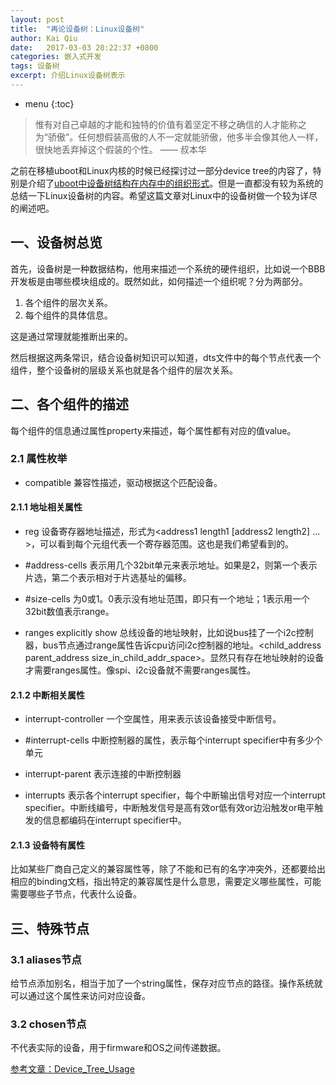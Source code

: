 ```yaml
---
layout: post
title:  "再论设备树：Linux设备树"
author: Kai Qiu
date:   2017-03-03 20:22:37 +0800
categories: 嵌入式开发
tags: 设备树
excerpt: 介绍Linux设备树表示
---
```


* menu
{:toc}

> 惟有对自己卓越的才能和独特的价值有着坚定不移之确信的人才能称之为“骄傲”。任何想假装高傲的人不一定就能骄傲，他多半会像其他人一样，很快地丢弃掉这个假装的个性。 —— 叔本华

之前在移植uboot和Linux内核的时候已经探讨过一部分device tree的内容了，特别是介绍了[uboot中设备树结构在内存中的组织形式](/2016/12/28/uboot设备树-解析过程)。但是一直都没有较为系统的总结一下Linux设备树的内容。希望这篇文章对Linux中的设备树做一个较为详尽的阐述吧。

## 一、设备树总览

首先，设备树是一种数据结构，他用来描述一个系统的硬件组织，比如说一个BBB开发板是由哪些模块组成的。既然如此，如何描述一个组织呢？分为两部分。

1. 各个组件的层次关系。
2. 每个组件的具体信息。

这是通过常理就能推断出来的。

然后根据这两条常识，结合设备树知识可以知道，dts文件中的每个节点代表一个组件，整个设备树的层级关系也就是各个组件的层次关系。

## 二、各个组件的描述

每个组件的信息通过属性property来描述，每个属性都有对应的值value。

### 2.1 属性枚举

- compatible
  兼容性描述，驱动根据这个匹配设备。

#### 2.1.1 地址相关属性

- reg
  设备寄存器地址描述，形式为<address1 length1 [address2 length2] ... >，可以看到每个元组代表一个寄存器范围。这也是我们希望看到的。
  
- #address-cells
  表示用几个32bit单元来表示地址。如果是2，则第一个表示片选，第二个表示相对于片选基址的偏移。

- #size-cells
  为0或1。0表示没有地址范围，即只有一个地址；1表示用一个32bit数值表示range。

- ranges
  explicitly show 总线设备的地址映射，比如说bus挂了一个i2c控制器，bus节点通过range属性告诉cpu访问i2c控制器的地址。<child\_address parent\_address size\_in\_child\_addr\_space>。显然只有存在地址映射的设备才需要ranges属性。像spi、i2c设备就不需要ranges属性。

#### 2.1.2 中断相关属性

- interrupt-controller
  一个空属性，用来表示该设备接受中断信号。
  
- #interrupt-cells
  中断控制器的属性，表示每个interrupt specifier中有多少个单元
  
- interrupt-parent
  表示连接的中断控制器

- interrupts
  表示各个interrupt specifier，每个中断输出信号对应一个interrupt specifier。中断线编号，中断触发信号是高有效or低有效or边沿触发or电平触发的信息都编码在interrupt specifier中。
  
#### 2.1.3 设备特有属性

比如某些厂商自己定义的兼容属性等，除了不能和已有的名字冲突外，还都要给出相应的binding文档，指出特定的兼容属性是什么意思，需要定义哪些属性，可能需要哪些子节点，代表什么设备。

## 三、特殊节点

### 3.1 aliases节点
	
给节点添加别名，相当于加了一个string属性，保存对应节点的路径。操作系统就可以通过这个属性来访问对应设备。

### 3.2 chosen节点

不代表实际的设备，用于firmware和OS之间传递数据。

[参考文章：Device_Tree_Usage](http://elinux.org/Device_Tree_Usage)

